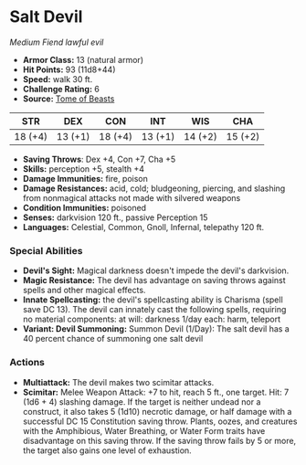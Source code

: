 # Salt Devil

*Medium* *Fiend* *lawful evil*

- **Armor Class:** 13 (natural armor)
- **Hit Points:** 93 (11d8+44)
- **Speed:** walk 30 ft.
- **Challenge Rating:** 6
- **Source:** [Tome of Beasts](https://koboldpress.com/kpstore/product/tome-of-beasts-for-5th-edition-print/)

| STR | DEX | CON | INT | WIS | CHA |
| --- | --- | --- | --- | --- | --- |
| 18 (+4) | 13 (+1) | 18 (+4) | 13 (+1) | 14 (+2) | 15 (+2) |

- **Saving Throws**: Dex +4, Con +7, Cha +5
- **Skills:** perception +5, stealth +4
- **Damage Immunities:** fire, poison
- **Damage Resistances:** acid, cold; bludgeoning, piercing, and slashing from nonmagical attacks not made with silvered weapons
- **Condition Immunities:** poisoned
- **Senses:** darkvision 120 ft., passive Perception 15
- **Languages:** Celestial, Common, Gnoll, Infernal, telepathy 120 ft.
### Special Abilities
- **Devil's Sight:** Magical darkness doesn't impede the devil's darkvision.
- **Magic Resistance:** The devil has advantage on saving throws against spells and other magical effects.
- **Innate Spellcasting:** the devil's spellcasting ability is Charisma (spell save DC 13). The devil can innately cast the following spells, requiring no material components:  at will: darkness  1/day each: harm, teleport
- **Variant: Devil Summoning:** Summon Devil (1/Day): The salt devil has a 40 percent chance of summoning one salt devil
### Actions
- **Multiattack:** The devil makes two scimitar attacks.
- **Scimitar:** Melee Weapon Attack: +7 to hit, reach 5 ft., one target. Hit: 7 (1d6 + 4) slashing damage. If the target is neither undead nor a construct, it also takes 5 (1d10) necrotic damage, or half damage with a successful DC 15 Constitution saving throw. Plants, oozes, and creatures with the Amphibious, Water Breathing, or Water Form traits have disadvantage on this saving throw. If the saving throw fails by 5 or more, the target also gains one level of exhaustion.
